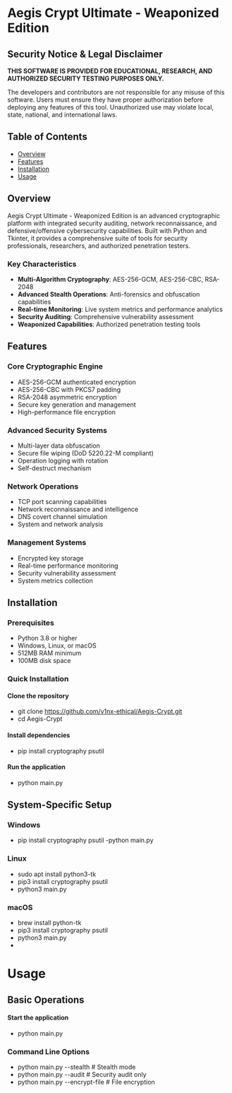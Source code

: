 # Aegis Crypt Ultimate - Weaponized Edition

## Security Notice & Legal Disclaimer

**THIS SOFTWARE IS PROVIDED FOR EDUCATIONAL, RESEARCH, AND AUTHORIZED SECURITY TESTING PURPOSES ONLY.**

The developers and contributors are not responsible for any misuse of this software. Users must ensure they have proper authorization before deploying any features of this tool. Unauthorized use may violate local, state, national, and international laws.

## Table of Contents

- [Overview](#overview)
- [Features](#features)
- [Installation](#installation)
- [Usage](#usage)


## Overview

Aegis Crypt Ultimate - Weaponized Edition is an advanced cryptographic platform with integrated security auditing, network reconnaissance, and defensive/offensive cybersecurity capabilities. Built with Python and Tkinter, it provides a comprehensive suite of tools for security professionals, researchers, and authorized penetration testers.

### Key Characteristics

- **Multi-Algorithm Cryptography**: AES-256-GCM, AES-256-CBC, RSA-2048
- **Advanced Stealth Operations**: Anti-forensics and obfuscation capabilities
- **Real-time Monitoring**: Live system metrics and performance analytics
- **Security Auditing**: Comprehensive vulnerability assessment
- **Weaponized Capabilities**: Authorized penetration testing tools

## Features

### Core Cryptographic Engine
- AES-256-GCM authenticated encryption
- AES-256-CBC with PKCS7 padding
- RSA-2048 asymmetric encryption
- Secure key generation and management
- High-performance file encryption

### Advanced Security Systems
- Multi-layer data obfuscation
- Secure file wiping (DoD 5220.22-M compliant)
- Operation logging with rotation
- Self-destruct mechanism

### Network Operations
- TCP port scanning capabilities
- Network reconnaissance and intelligence
- DNS covert channel simulation
- System and network analysis

### Management Systems
- Encrypted key storage
- Real-time performance monitoring
- Security vulnerability assessment
- System metrics collection

## Installation

### Prerequisites
- Python 3.8 or higher
- Windows, Linux, or macOS
- 512MB RAM minimum
- 100MB disk space

### Quick Installation

#### Clone the repository
- git clone https://github.com/v1nx-ethical/Aegis-Crypt.git
- cd Aegis-Crypt

#### Install dependencies
- pip install cryptography psutil

#### Run the application
- python main.py

## System-Specific Setup
###  Windows
- pip install cryptography psutil
-python main.py

### Linux
- sudo apt install python3-tk
- pip3 install cryptography psutil
- python3 main.py

### macOS
- brew install python-tk
- pip3 install cryptography psutil
- python3 main.py
- 
# Usage
## Basic Operations
####  Start the application
- python main.py

### Command Line Options
- python main.py --stealth          # Stealth mode
- python main.py --audit            # Security audit only
- python main.py --encrypt-file     # File encryption
